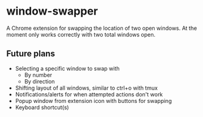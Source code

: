 # window-swapper
A Chrome extension for swapping the location of two open windows. At the moment only works correctly with two total windows open.

## Future plans
- Selecting a specific window to swap with
  - By number
  - By direction
- Shifting layout of all windows, similar to ctrl+o with tmux
- Notifications/alerts for when attempted actions don't work
- Popup window from extension icon with buttons for swapping
- Keyboard shortcut(s)
